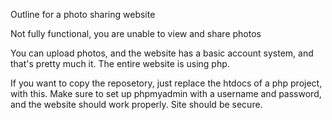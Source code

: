 Outline for a photo sharing website

  Not fully functional, you are unable to view and share photos 

  You can upload photos, and the website has a basic account system, and that's pretty much it.
  The entire website is using php.

  If you want to copy the reposetory, just replace the htdocs of a php project, with this. 
  Make sure to set up phpmyadmin with a username and password, and the website should work properly. Site should be secure.
